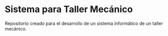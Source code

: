 # Sistema para Taller Mecánico
Repositorio creado para el desarrollo de un sistema informático de un taller mecánico.
